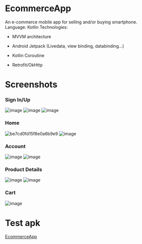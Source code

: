 # EcommerceApp
An e-commerce mobile app for selling and/or buying smartphone.   
Language: Kotlin
Technologies:

  - MVVM architecture
  
  - Android Jetpack (Livedata, view binding, databinding...)
  
  - Kotlin Coroutine
  
  - Retrofit/OkHttp
  
# Screenshots
### Sign In/Up
![image](https://user-images.githubusercontent.com/32425168/117561647-c3cbf600-b0c2-11eb-982d-e297e8a10d8d.png)
![image](https://user-images.githubusercontent.com/32425168/117562130-df390000-b0c6-11eb-8b49-c08093c1da63.png)
![image](https://user-images.githubusercontent.com/32425168/117562169-190a0680-b0c7-11eb-9bb4-fabd49364d25.png)
### Home
![be7cd0fd15f8e0a6b9e9](https://user-images.githubusercontent.com/32425168/117563299-127f8d00-b0cf-11eb-9eed-ec178c01ee31.jpg)
![image](https://user-images.githubusercontent.com/32425168/117562460-48ba0e00-b0c9-11eb-8a13-ac595dd62ef7.png)
### Account
![image](https://user-images.githubusercontent.com/32425168/117562470-5cfe0b00-b0c9-11eb-9f45-2d02fd7d0e46.png)
![image](https://user-images.githubusercontent.com/32425168/117562485-73a46200-b0c9-11eb-8195-9034f03af8c6.png)
### Product Details
![image](https://user-images.githubusercontent.com/32425168/117562513-acdcd200-b0c9-11eb-9869-4591d8d4352d.png)
![image](https://user-images.githubusercontent.com/32425168/117562519-bcf4b180-b0c9-11eb-8eb4-8d72d3d33016.png)
### Cart
![image](https://user-images.githubusercontent.com/32425168/117562535-ddbd0700-b0c9-11eb-9ac8-0a94f7170f53.png)

# Test apk
[EcommerceApp](https://drive.google.com/file/d/1odMvSCtqUJt260qbtmRYElKCAaTXYaAl/view?usp=sharing)





